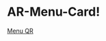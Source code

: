 # AR-Menu-Card!
[Menu QR](https://github.com/user-attachments/assets/c75d0730-9825-4e69-8d8c-8e9a8588fe65)
